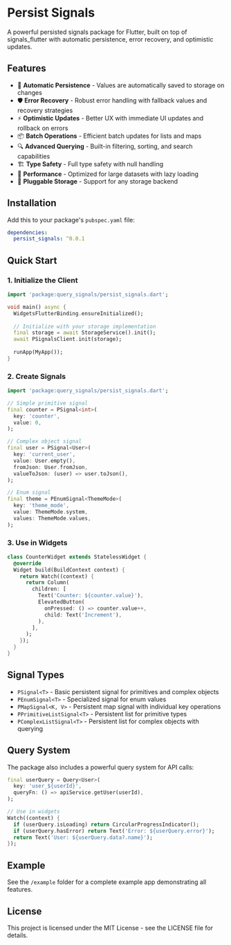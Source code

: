 # Persist Signals

A powerful persisted signals package for Flutter, built on top of signals_flutter with automatic persistence, error recovery, and optimistic updates.

## Features

- 🔄 **Automatic Persistence** - Values are automatically saved to storage on changes
- 🛡️ **Error Recovery** - Robust error handling with fallback values and recovery strategies
- ⚡ **Optimistic Updates** - Better UX with immediate UI updates and rollback on errors
- 📦 **Batch Operations** - Efficient batch updates for lists and maps
- 🔍 **Advanced Querying** - Built-in filtering, sorting, and search capabilities
- 🏗️ **Type Safety** - Full type safety with null handling
- 🚀 **Performance** - Optimized for large datasets with lazy loading
- 🔌 **Pluggable Storage** - Support for any storage backend

## Installation

Add this to your package's `pubspec.yaml` file:

```yaml
dependencies:
  persist_signals: ^0.0.1
```

## Quick Start

### 1. Initialize the Client

```dart
import 'package:query_signals/persist_signals.dart';

void main() async {
  WidgetsFlutterBinding.ensureInitialized();
  
  // Initialize with your storage implementation
  final storage = await StorageService().init();
  await PSignalsClient.init(storage);
  
  runApp(MyApp());
}
```

### 2. Create Signals

```dart
import 'package:query_signals/persist_signals.dart';

// Simple primitive signal
final counter = PSignal<int>(
  key: 'counter',
  value: 0,
);

// Complex object signal
final user = PSignal<User>(
  key: 'current_user',
  value: User.empty(),
  fromJson: User.fromJson,
  valueToJson: (user) => user.toJson(),
);

// Enum signal
final theme = PEnumSignal<ThemeMode>(
  key: 'theme_mode',
  value: ThemeMode.system,
  values: ThemeMode.values,
);
```

### 3. Use in Widgets

```dart
class CounterWidget extends StatelessWidget {
  @override
  Widget build(BuildContext context) {
    return Watch((context) {
      return Column(
        children: [
          Text('Counter: ${counter.value}'),
          ElevatedButton(
            onPressed: () => counter.value++,
            child: Text('Increment'),
          ),
        ],
      );
    });
  }
}
```

## Signal Types

- `PSignal<T>` - Basic persistent signal for primitives and complex objects
- `PEnumSignal<T>` - Specialized signal for enum values
- `PMapSignal<K, V>` - Persistent map signal with individual key operations
- `PPrimitiveListSignal<T>` - Persistent list for primitive types
- `PComplexListSignal<T>` - Persistent list for complex objects with querying

## Query System

The package also includes a powerful query system for API calls:

```dart
final userQuery = Query<User>(
  key: 'user_${userId}',
  queryFn: () => apiService.getUser(userId),
);

// Use in widgets
Watch((context) {
  if (userQuery.isLoading) return CircularProgressIndicator();
  if (userQuery.hasError) return Text('Error: ${userQuery.error}');
  return Text('User: ${userQuery.data?.name}');
});
```

## Example

See the `/example` folder for a complete example app demonstrating all features.

## License

This project is licensed under the MIT License - see the LICENSE file for details.
